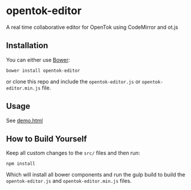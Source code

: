 # opentok-editor

A real time collaborative editor for OpenTok using CodeMirror and ot.js

## Installation

You can either use [Bower](http://bower.io/):

`bower install opentok-editor`

or clone this repo and include the `opentok-editor.js` or `opentok-editor.min.js` file.

## Usage

See [demo.html](demo.html)

## How to Build Yourself

Keep all custom changes to the `src/` files and then run:

```
npm install
```

Which will install all bower components and run the gulp build to build the `opentok-editor.js` and `opentok-editor.min.js` files.